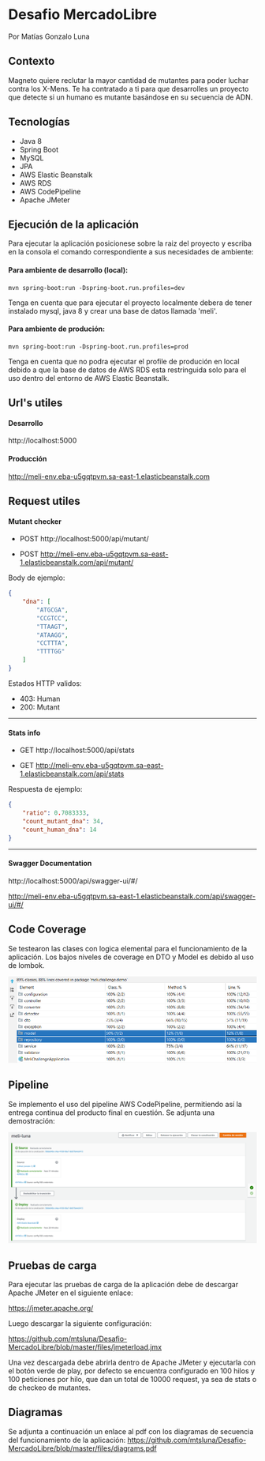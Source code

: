 # Desafio MercadoLibre
Por Matías Gonzalo Luna

## Contexto
Magneto quiere reclutar la mayor cantidad de mutantes para poder luchar contra los X-Mens.
Te ha contratado a ti para que desarrolles un proyecto que detecte si un humano es mutante basándose en su secuencia de ADN.

## Tecnologías
- Java 8
- Spring Boot
- MySQL
- JPA
- AWS Elastic Beanstalk
- AWS RDS
- AWS CodePipeline
- Apache JMeter

## Ejecución de la aplicación
Para ejecutar la aplicación posicionese sobre la raiz del proyecto y escriba en la consola el comando correspondiente a sus necesidades de ambiente:

#### Para ambiente de desarrollo (local):
```curl
mvn spring-boot:run -Dspring-boot.run.profiles=dev
```
Tenga en cuenta que para ejecutar el proyecto localmente debera de tener instalado mysql, java 8 y crear una base de datos llamada 'meli'.

#### Para ambiente de produción:
```curl
mvn spring-boot:run -Dspring-boot.run.profiles=prod
```
Tenga en cuenta que no podra ejecutar el profile de produción en local debido a que la base de datos de AWS RDS esta restringuida solo para el uso dentro del entorno de AWS Elastic Beanstalk.

## Url's utiles
#### Desarrollo
http://localhost:5000

#### Producción
http://meli-env.eba-u5gqtpvm.sa-east-1.elasticbeanstalk.com

## Request utiles

#### Mutant checker
- POST http://localhost:5000/api/mutant/

- POST http://meli-env.eba-u5gqtpvm.sa-east-1.elasticbeanstalk.com/api/mutant/

Body de ejemplo:
```json
{
    "dna": [
        "ATGCGA",
        "CCGTCC",
        "TTAAGT",
        "ATAAGG",
        "CCTTTA",
        "TTTTGG"
    ]
}
```

Estados HTTP validos:
- 403: Human
- 200: Mutant

***

#### Stats info
- GET http://localhost:5000/api/stats

- GET http://meli-env.eba-u5gqtpvm.sa-east-1.elasticbeanstalk.com/api/stats

Respuesta de ejemplo:
```json
{
    "ratio": 0.7083333,
    "count_mutant_dna": 34,
    "count_human_dna": 14
}
```

***

#### Swagger Documentation
http://localhost:5000/api/swagger-ui/#/

http://meli-env.eba-u5gqtpvm.sa-east-1.elasticbeanstalk.com/api/swagger-ui/#/

## Code Coverage
Se testearon las clases con logica elemental para el funcionamiento de la aplicación. Los bajos niveles de coverage en DTO y Model es debido al uso de lombok.

![Code coverage](/files/coverage.png)

## Pipeline
Se implemento el uso del pipeline AWS CodePipeline, permitiendo así la entrega continua del producto final en cuestión. Se adjunta una demostración:

![AWS CodePipeline](/files/pipeline.png)

## Pruebas de carga
Para ejecutar las pruebas de carga de la aplicación debe de descargar Apache JMeter en el siguiente enlace:

https://jmeter.apache.org/

Luego descargar la siguiente configuración: 

https://github.com/mtsluna/Desafio-MercadoLibre/blob/master/files/jmeterload.jmx

Una vez descargada debe abrirla dentro de Apache JMeter y ejecutarla con el botón verde de play, por defecto se encuentra configurado en 100 hilos y 100 peticiones por hilo, que dan un total de 10000 request, ya sea de stats o de checkeo de mutantes.

## Diagramas
Se adjunta a continuación un enlace al pdf con los diagramas de secuencia del funcionamiento de la aplicación:
https://github.com/mtsluna/Desafio-MercadoLibre/blob/master/files/diagrams.pdf
